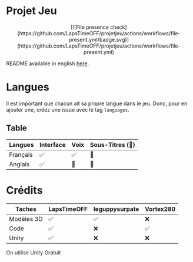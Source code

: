 # Projet Jeu

<p align="center">
  [![File presence check](https://github.com/LapsTimeOFF/projetjeu/actions/workflows/file-present.yml/badge.svg)](https://github.com/LapsTimeOFF/projetjeu/actions/workflows/file-present.yml)
</p>


  README available in english [here](../README.md).

# Langues

  Il est important que chacun ait sa propre langue dans le jeu. Donc, pour en ajouter une, créez une issue avec le tag ``languages``.
  ## Table

  | Langues  | Interface          | Voix               | Sous-Titres (:construction:) |
  | -------- | ------------------ | ------------------ | -------------------------- |
  | Français | :white_check_mark: | :white_check_mark: | :construction:             |
  | Anglais  | :white_check_mark: | :construction:     | :construction:             |

# Crédits
  
  | Taches       | LapsTimeOFF        | leguppysurpate     | Vortex280           |
  | ------------ | ------------------ | ------------------ | ------------------- |
  |  Modèles 3D  | :white_check_mark: | :white_check_mark: | :x:                 |
  |  Code        | :white_check_mark: | :x:                | :white_check_mark:  |
  |  Unity       | :white_check_mark: | :x:                | :x:                 |

  On utilise Unity Gratuit